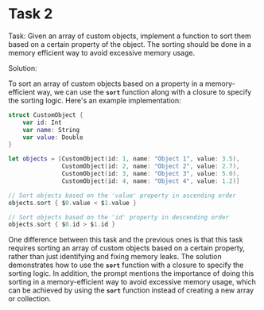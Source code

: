 # Task 2

Task: Given an array of custom objects, implement a function to sort them based
on a certain property of the object. The sorting should be done in a memory
efficient way to avoid excessive memory usage.

Solution:

To sort an array of custom objects based on a property in a memory-efficient
way, we can use the **`sort`** function along with a closure to specify the
sorting logic. Here's an example implementation:

```swift
struct CustomObject {
    var id: Int
    var name: String
    var value: Double
}

let objects = [CustomObject(id: 1, name: "Object 1", value: 3.5),
               CustomObject(id: 2, name: "Object 2", value: 2.7),
               CustomObject(id: 3, name: "Object 3", value: 5.0),
               CustomObject(id: 4, name: "Object 4", value: 1.2)]

// Sort objects based on the 'value' property in ascending order
objects.sort { $0.value < $1.value }

// Sort objects based on the 'id' property in descending order
objects.sort { $0.id > $1.id }
```

One difference between this task and the previous ones is that this task
requires sorting an array of custom objects based on a certain property, rather
than just identifying and fixing memory leaks. The solution demonstrates how to
use the **`sort`** function with a closure to specify the sorting logic. In
addition, the prompt mentions the importance of doing this sorting in a
memory-efficient way to avoid excessive memory usage, which can be achieved by
using the **`sort`** function instead of creating a new array or collection.
